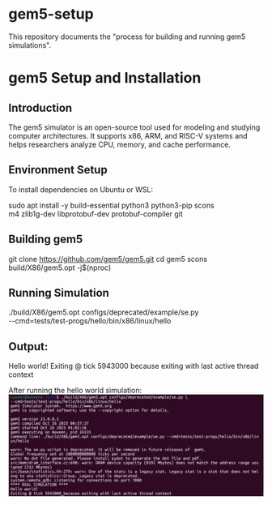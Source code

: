 # gem5-setup
This repository documents the "process for building and running gem5 simulations".
# gem5 Setup and Installation

## Introduction
The gem5 simulator is an open-source tool used for modeling and studying computer architectures. It supports x86, ARM, and RISC-V systems and helps researchers analyze CPU, memory, and cache performance.

## Environment Setup
To install dependencies on Ubuntu or WSL:

sudo apt install -y build-essential python3 python3-pip scons \
m4 zlib1g-dev libprotobuf-dev protobuf-compiler git


## Building gem5
git clone https://github.com/gem5/gem5.git
cd gem5
scons build/X86/gem5.opt -j$(nproc)

## Running Simulation
./build/X86/gem5.opt configs/deprecated/example/se.py \
--cmd=tests/test-progs/hello/bin/x86/linux/hello


## Output:

Hello world!
Exiting @ tick 5943000 because exiting with last active thread context


After running the hello world simulation:
![gem5 Hello World Output](gem5_hello_world_output.png.jpeg)
